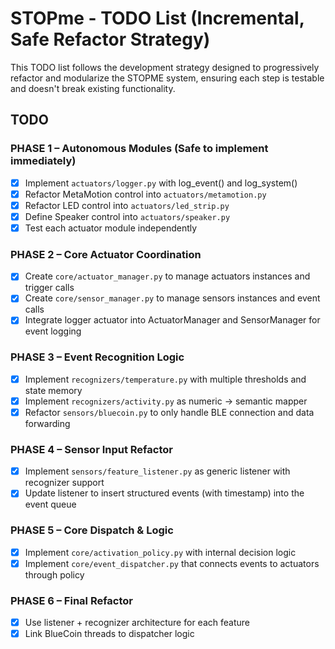 # STOPme - TODO List (Incremental, Safe Refactor Strategy)

This TODO list follows the development strategy designed to progressively refactor and modularize the STOPME system,
ensuring each step is testable and doesn't break existing functionality.

## TODO

### PHASE 1 – Autonomous Modules (Safe to implement immediately)
- [x] Implement `actuators/logger.py` with log_event() and log_system()
- [x] Refactor MetaMotion control into `actuators/metamotion.py`
- [x] Refactor LED control into `actuators/led_strip.py`
- [x] Define Speaker control into `actuators/speaker.py`
- [x] Test each actuator module independently

### PHASE 2 – Core Actuator Coordination
- [x] Create `core/actuator_manager.py` to manage actuators instances and trigger calls
- [x] Create `core/sensor_manager.py` to manage sensors instances and event calls
- [x] Integrate logger actuator into ActuatorManager and SensorManager for event logging

### PHASE 3 – Event Recognition Logic
- [x] Implement `recognizers/temperature.py` with multiple thresholds and state memory
- [x] Implement `recognizers/activity.py` as numeric → semantic mapper
- [x] Refactor `sensors/bluecoin.py` to only handle BLE connection and data forwarding

### PHASE 4 – Sensor Input Refactor
- [x] Implement `sensors/feature_listener.py` as generic listener with recognizer support
- [x] Update listener to insert structured events (with timestamp) into the event queue

### PHASE 5 – Core Dispatch & Logic
- [x] Implement `core/activation_policy.py` with internal decision logic
- [x] Implement `core/event_dispatcher.py` that connects events to actuators through policy

### PHASE 6 – Final Refactor
- [x] Use listener + recognizer architecture for each feature
- [x] Link BlueCoin threads to dispatcher logic
